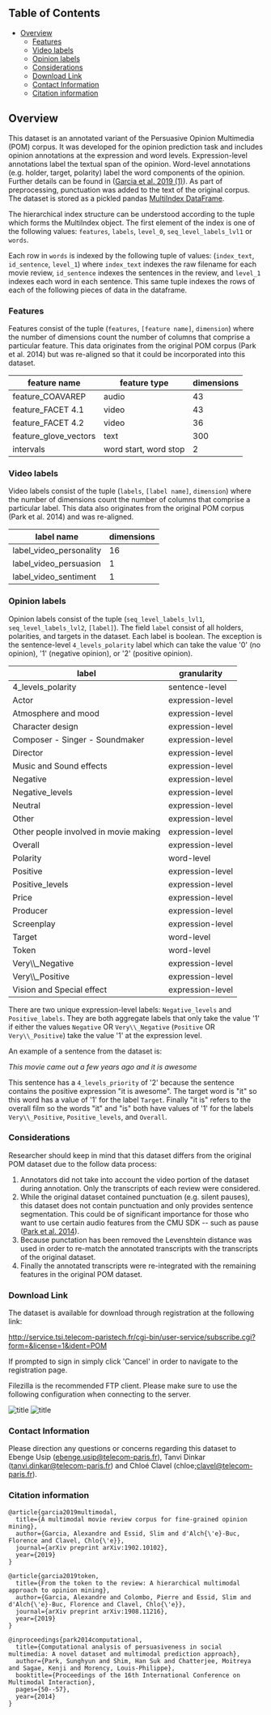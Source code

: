 ## Table of Contents <!-- omit in toc -->
- [Overview](#overview)
  - [Features](#features)
  - [Video labels](#video-labels)
  - [Opinion labels](#opinion-labels)
  - [Considerations](#considerations)
  - [Download Link](#download-link)
  - [Contact Information](#contact-information)
  - [Citation information](#citation-information)

## Overview

This dataset is an annotated variant of the Persuasive Opinion Multimedia (POM) corpus. It was developed for the opinion prediction task and includes opinion annotations at the expression and word levels. Expression-level annotations label the textual span of the opinion. Word-level annotations (e.g. holder, target, polarity) label the word components of the opinion. Further details can be found in ([Garcia et al. 2019 (1)](https://arxiv.org/abs/1902.10102)). As part of preprocessing, punctuation was added to the text of the original corpus. The dataset is stored as a pickled pandas [MultiIndex DataFrame](https://pandas.pydata.org/pandas-docs/stable/user_guide/advanced.html#hierarchical-indexing-multiindex).

The hierarchical index structure can be understood according to the tuple which forms the MultiIndex object. The first element of the index is one of the following values: `features`, `labels`, `level_0`, `seq_level_labels_lvl1` or `words`.

Each row in `words` is indexed by the following tuple of values: (`index_text`, `id_sentence`, `level_1`) where `index_text` indexes the raw filename for each movie review, `id_sentence` indexes the sentences in the review, and `level_1` indexes each word in each sentence. This same tuple indexes the rows of each of the following pieces of data in the dataframe.

### Features

Features consist of the tuple (`features`, `[feature name]`, `dimension`) where the number of dimensions count the number of columns that comprise a particular feature. This data originates from the original POM corpus (Park et al. 2014) but was re-aligned so that it could be incorporated into this dataset.

| feature name          | feature type          | dimensions |
| --------------------- | --------------------- | ---------- |
| feature_COAVAREP      | audio                 | 43         |
| feature_FACET 4.1     | video                 | 43         |
| feature_FACET 4.2     | video                 | 36         |
| feature_glove_vectors | text                  | 300        |
| intervals             | word start, word stop | 2          |


### Video labels

Video labels consist of the tuple (`labels`, `[label name]`, `dimension`) where the number of dimensions count the number of columns that comprise a particular label. This data also originates from the original POM corpus (Park et al. 2014) and was re-aligned.

| label name              | dimensions |
| ----------------------- | ---------- |
| label_video_personality | 16         |
| label_video_persuasion  | 1          |
| label_video_sentiment   | 1          |

### Opinion labels
Opinion labels consist of the tuple (`seq_level_labels_lvl1`, `seq_level_labels_lvl2`, `[label]`). The field `label` consist of all holders, polarities, and targets in the dataset. Each label is boolean. The exception is the sentence-level `4_levels_polarity` label which can take the value '0' (no opinion), '1' (negative opinion), or '2' (positive opinion).

| label                                 | granularity      |
| ------------------------------------- | ---------------- |
| 4_levels_polarity                     | sentence-level   |
| Actor                                 | expression-level |
| Atmosphere and mood                   | expression-level |
| Character design                      | expression-level |
| Composer - Singer - Soundmaker        | expression-level |
| Director                              | expression-level |
| Music and Sound effects               | expression-level |
| Negative                              | expression-level |
| Negative_levels                       | expression-level |
| Neutral                               | expression-level |
| Other                                 | expression-level |
| Other people involved in movie making | expression-level |
| Overall                               | expression-level |
| Polarity                              | word-level       |
| Positive                              | expression-level |
| Positive_levels                       | expression-level |
| Price                                 | expression-level |
| Producer                              | expression-level |
| Screenplay                            | expression-level |
| Target                                | word-level       |
| Token                                 | word-level       |
| Very\\\\_Negative                     | expression-level |    
| Very\\\\_Positive                     | expression-level |
| Vision and Special effect             | expression-level |

There are two unique expression-level labels: `Negative_levels` and `Positive_labels`. They are both aggregate labels that only take the value '1' if either the values `Negative` OR `Very\\_Negative` (`Positive` OR `Very\\_Positive`) take the value '1' at the expression level.

An example of a sentence from the dataset is: 

*This movie came out a few years ago and it is awesome*

This sentence has a `4_levels_priority` of '2' because the sentence contains the positive expression "it is awesome". The target word is "it" so this word has a value of '1' for the label `Target`. Finally "it is" refers to the overall film so the words "it" and "is" both have values of '1' for the labels `Very\\_Positive`, `Positive_levels`, and `Overall`. 

### Considerations

Researcher should keep in mind that this dataset differs from the original POM dataset due to the follow data process:

1. Annotators did not take into account the video portion of the dataset during annotation. Only the transcripts of each review were considered.
2. While the original dataset contained punctuation (e.g. silent pauses), this dataset does not contain punctuation and only provides sentence segmentation. This could be of significant importance for those who want to use certain audio features from the CMU SDK -- such as pause ([Park et al. 2014](https://dl.acm.org/doi/pdf/10.1145/2663204.2663260)).
3. Because punctation has been removed the Levenshtein distance was used in order to re-match the annotated transcripts with the transcripts of the original dataset.
4. Finally the annotated transcripts were re-integrated with the remaining features in the original POM dataset.

### Download Link

The dataset is available for download through registration at the following link: 

http://service.tsi.telecom-paristech.fr/cgi-bin/user-service/subscribe.cgi?form=&license=1&ident=POM

If prompted to sign in simply click 'Cancel' in order to navigate to the registration page.

Filezilla is the recommended FTP client. Please make sure to use the following configuration when connecting to the server.

![title](Images/general.png "General settings")
![title](Images/advanced.png "Advanced settings")

### Contact Information

Please direction any questions or concerns regarding this dataset to Ebenge Usip (ebenge.usip@telecom-paris.fr), Tanvi Dinkar (tanvi.dinkar@telecom-paris.fr) and Chloé Clavel (chloe;clavel@telecom-paris.fr).

### Citation information

```
@article{garcia2019multimodal,
  title={A multimodal movie review corpus for fine-grained opinion mining},
  author={Garcia, Alexandre and Essid, Slim and d'Alch{\'e}-Buc, Florence and Clavel, Chlo{\'e}},
  journal={arXiv preprint arXiv:1902.10102},
  year={2019}
}

@article{garcia2019token,
  title={From the token to the review: A hierarchical multimodal approach to opinion mining},
  author={Garcia, Alexandre and Colombo, Pierre and Essid, Slim and d'Alch{\'e}-Buc, Florence and Clavel, Chlo{\'e}},
  journal={arXiv preprint arXiv:1908.11216},
  year={2019}
}

@inproceedings{park2014computational,
  title={Computational analysis of persuasiveness in social multimedia: A novel dataset and multimodal prediction approach},
  author={Park, Sunghyun and Shim, Han Suk and Chatterjee, Moitreya and Sagae, Kenji and Morency, Louis-Philippe},
  booktitle={Proceedings of the 16th International Conference on Multimodal Interaction},
  pages={50--57},
  year={2014}
}
```






